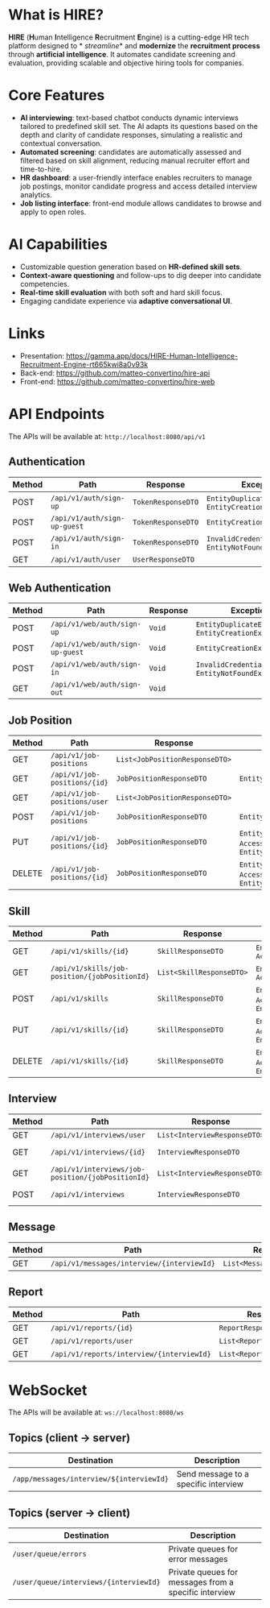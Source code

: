 # What is HIRE?

**HIRE** (**H**uman **I**ntelligence **R**ecruitment **E**ngine) is a cutting-edge HR tech platform designed to *
*streamline** and **modernize** the **recruitment process** through **artificial intelligence**. It automates candidate
screening and evaluation, providing scalable and objective hiring tools for companies.

# Core Features

- **AI interviewing**: text-based chatbot conducts dynamic interviews tailored to predefined skill set. The AI adapts
  its questions based on the depth and clarity of candidate responses, simulating a realistic and contextual
  conversation.
- **Automated screening**: candidates are automatically assessed and filtered based on skill alignment, reducing manual
  recruiter effort and time-to-hire.
- **HR dashboard**: a user-friendly interface enables recruiters to manage job postings, monitor candidate progress and
  access detailed interview analytics.
- **Job listing interface**: front-end module allows candidates to browse and apply to open roles.

# AI Capabilities

- Customizable question generation based on **HR-defined skill sets**.
- **Context-aware questioning** and follow-ups to dig deeper into candidate competencies.
- **Real-time skill evaluation** with both soft and hard skill focus.
- Engaging candidate experience via **adaptive conversational UI**.

# Links

- Presentation: https://gamma.app/docs/HIRE-Human-Intelligence-Recruitment-Engine-rt665kwi8a0v93k
- Back-end: https://github.com/matteo-convertino/hire-api
- Front-end: https://github.com/matteo-convertino/hire-web

# API Endpoints

The APIs will be available at: `http://localhost:8080/api/v1`

## Authentication

| Method | Path                         | Response           | Exceptions                                                |
|--------|------------------------------|--------------------|-----------------------------------------------------------|
| POST   | `/api/v1/auth/sign-up`       | `TokenResponseDTO` | `EntityDuplicateException`, `EntityCreationException`     |
| POST   | `/api/v1/auth/sign-up-guest` | `TokenResponseDTO` | `EntityCreationException`                                 |
| POST   | `/api/v1/auth/sign-in`       | `TokenResponseDTO` | `InvalidCredentialsException`,  `EntityNotFoundException` |
| GET    | `/api/v1/auth/user`          | `UserResponseDTO`  |                                                           |

## Web Authentication

| Method | Path                             | Response | Exceptions                                               |
|--------|----------------------------------|----------|----------------------------------------------------------|
| POST   | `/api/v1/web/auth/sign-up`       | `Void`   | `EntityDuplicateException`, `EntityCreationException`    |
| POST   | `/api/v1/web/auth/sign-up-guest` | `Void`   | `EntityCreationException`                                |
| POST   | `/api/v1/web/auth/sign-in`       | `Void`   | `InvalidCredentialsException`, `EntityNotFoundException` |
| GET    | `/api/v1/web/auth/sign-out`      | `Void`   |                                                          |

## Job Position

| Method | Path                         | Response                       | Exceptions                                                                    |
|--------|------------------------------|--------------------------------|-------------------------------------------------------------------------------|
| GET    | `/api/v1/job-positions`      | `List<JobPositionResponseDTO>` |                                                                               |
| GET    | `/api/v1/job-positions/{id}` | `JobPositionResponseDTO`       | `EntityNotFoundException`                                                     |
| GET    | `/api/v1/job-positions/user` | `List<JobPositionResponseDTO>` |                                                                               |
| POST   | `/api/v1/job-positions`      | `JobPositionResponseDTO`       | `EntityCreationException`                                                     |
| PUT    | `/api/v1/job-positions/{id}` | `JobPositionResponseDTO`       | `EntityNotFoundException`, `AccessDeniedException`, `EntityUpdateException`   |
| DELETE | `/api/v1/job-positions/{id}` | `JobPositionResponseDTO`       | `EntityNotFoundException`, `AccessDeniedException`, `EntityDeletionException` |

## Skill

| Method | Path                                          | Response                 | Exceptions                                                                    |
|--------|-----------------------------------------------|--------------------------|-------------------------------------------------------------------------------|
| GET    | `/api/v1/skills/{id}`                         | `SkillResponseDTO`       | `EntityNotFoundException`, `AccessDeniedException`                            |
| GET    | `/api/v1/skills/job-position/{jobPositionId}` | `List<SkillResponseDTO>` | `EntityNotFoundException`, `AccessDeniedException`                            |
| POST   | `/api/v1/skills`                              | `SkillResponseDTO`       | `EntityNotFoundException`, `AccessDeniedException`, `EntityCreationException` |
| PUT    | `/api/v1/skills/{id}`                         | `SkillResponseDTO`       | `EntityNotFoundException`, `AccessDeniedException`, `EntityUpdateException`   |
| DELETE | `/api/v1/skills/{id}`                         | `SkillResponseDTO`       | `EntityNotFoundException`, `AccessDeniedException`, `EntityDeletionException` |

## Interview

| Method | Path                                              | Response                     | Exceptions                                           |
|--------|---------------------------------------------------|------------------------------|------------------------------------------------------|
| GET    | `/api/v1/interviews/user`                         | `List<InterviewResponseDTO>` |                                                      |
| GET    | `/api/v1/interviews/{id}`                         | `InterviewResponseDTO`       | `EntityNotFoundException`, `AccessDeniedException`   |
| GET    | `/api/v1/interviews/job-position/{jobPositionId}` | `List<InterviewResponseDTO>` | `EntityNotFoundException`, `AccessDeniedException`   |
| POST   | `/api/v1/interviews`                              | `InterviewResponseDTO`       | `EntityNotFoundException`, `EntityCreationException` |

## Message

| Method | Path                                       | Response                   | Exceptions                |
|--------|--------------------------------------------|----------------------------|---------------------------|
| GET    | `/api/v1/messages/interview/{interviewId}` | `List<MessageResponseDTO>` | `EntityNotFoundException` |

## Report

| Method | Path                                      | Response                  | Exceptions                |
|--------|-------------------------------------------|---------------------------|---------------------------|
| GET    | `/api/v1/reports/{id}`                    | `ReportResponseDTO`       | `EntityNotFoundException` |
| GET    | `/api/v1/reports/user`                    | `List<ReportResponseDTO>` |                           |
| GET    | `/api/v1/reports/interview/{interviewId}` | `List<ReportResponseDTO>` |                           |

# WebSocket

The APIs will be available at: `ws://localhost:8080/ws`

## Topics (client → server)

| Destination                              | Description                          |
|------------------------------------------|--------------------------------------|
| `/app/messages/interview/${interviewId}` | Send message to a specific interview |

## Topics (server → client)

| Destination                            | Description                                           |
|----------------------------------------|-------------------------------------------------------|
| `/user/queue/errors`                   | Private queues for error messages                     |
| `/user/queue/interviews/{interviewId}` | Private queues for messages from a specific interview |

